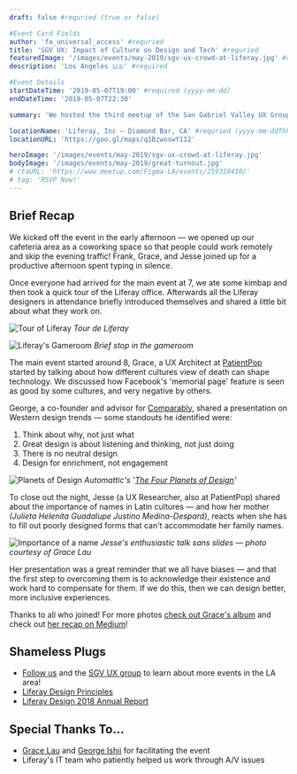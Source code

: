 ```yaml
---
draft: false #requried (true or false)

#Event Card Fields
author: 'fa_universal_access' #requried
title: 'SGV UX: Impact of Culture on Design and Tech' #requried
featuredImage: '/images/events/may-2019/sgv-ux-crowd-at-liferay.jpg' #requried
description: 'Los Angeles 🇺🇸' #required

#Event Details
startDateTime: '2019-05-07T19:00' #required (yyyy-mm-dd)
endDateTime: '2019-05-07T22:30'

summary: 'We hosted the third meetup of the San Gabriel Valley UX Group. We ate kimbap, toured the office, and had a great discussion about the impact of culture in design and tech.'

locationName: 'Liferay, Inc – Diamond Bar, CA' #requried (yyyy-mm-ddThh:mm)
locationURL: 'https://goo.gl/maps/q1BzwoswY112'

heroImage: '/images/events/may-2019/sgv-ux-crowd-at-liferay.jpg'
bodyImage: '/images/events/may-2019/great-turnout.jpg'
# ctaURL: 'https://www.meetup.com/Figma-LA/events/259310410/'
# tag: 'RSVP Now!'
---
```


## Brief Recap

We kicked off the event in the early afternoon — we opened up our cafeteria area as a coworking space so that people could work remotely and skip the evening traffic! Frank, Grace, and Jesse joined up for a productive afternoon spent typing in silence.

Once everyone had arrived for the main event at 7, we ate some kimbap and then took a quick tour of the Liferay office. Afterwards all the Liferay designers in attendance briefly introduced themselves and shared a little bit about what they work on.

![Tour of Liferay](/images/events/may-2019/tour.jpg)
_Tour de Liferay_

![Liferay's Gameroom](/images/events/may-2019/gameroom.jpg)
_Brief stop in the gameroom_

<!--
![Great turnout!](/images/events/may-2019/great-turnout.jpg)
_Listening intently_ -->

The main event started around 8, Grace, a UX Architect at [PatientPop](https://www.patientpop.com/) started by talking about how different cultures view of death can shape technology. We discussed how Facebook's 'memorial page' feature is seen as good by some cultures, and very negative by others.

George, a co-founder and advisor for [Comparably](https://comparably.com), shared a presentation on Western design trends — some standouts he identified were:

1. Think about why, not just what
1. Great design is about listening and thinking, not just doing
1. There is no neutral design
1. Design for enrichment, not engagement

![Planets of Design](/images/events/may-2019/great-design.jpg)
_Automattic's '[The Four Planets of Design](https://automattic.design/2019/03/03/the-four-planets-of-design/)'_

To close out the night, Jesse (a UX Researcher, also at PatientPop) shared about the importance of names in Latin cultures — and how her mother _(Julieta Helenita Guadalupe Justino Medina-Despard)_, reacts when she has to fill out poorly designed forms that can't accommodate her family names.

![Importance of a name](/images/events/may-2019/jesse.jpg)
_Jesse's enthusiastic talk sans slides — photo courtesy of Grace Lau_

Her presentation was a great reminder that we all have biases — and that the first step to overcoming them is to acknowledge their existence and work hard to compensate for them. If we do this, then we can design better, more inclusive experiences.

Thanks to all who joined! For more photos [check out Grace's album](https://photos.app.goo.gl/yvGPVVSjN9KzLXZEA) and check out [her recap on Medium](https://medium.com/thesgvux-chronicles/telling-stories-about-the-impact-of-culture-on-design-and-tech-at-sgvux3-ceac63c4df4)!

## Shameless Plugs

-   [Follow us](https://twitter.com/liferaydesign) and the [SGV UX group](https://twitter.com/thesgvux) to learn about more events in the LA area!
-   [Liferay Design Principles](/principles)
-   [Liferay Design 2018 Annual Report](/2018)

## Special Thanks To...

-   [Grace Lau](https://twitter.com/lauggh) and [George Ishii](https://twitter.com/gishii) for facilitating the event
-   Liferay's IT team who patiently helped us work through A/V issues
